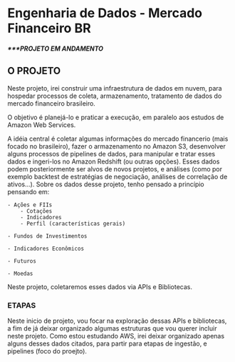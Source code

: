 # Engenharia de Dados - Mercado Financeiro BR

##### ***PROJETO EM ANDAMENTO

## O PROJETO

Neste projeto, irei construir uma infraestrutura de dados em nuvem, para hospedar processos de coleta, armazenamento, tratamento de dados do mercado financeiro brasileiro.

O objetivo é planejá-lo e praticar a execução, em paralelo aos estudos de Amazon Web Services.

A idéia central é coletar algumas informações do mercado financerio (mais focado no brasileiro), fazer o armazenamento no Amazon S3, desenvolver alguns processos de pipelines de dados, para manipular e tratar esses dados e ingeri-los no Amazon Redshift (ou outras opções). Esses dados podem posteriormente ser alvos de novos projetos, e análises (como por exemplo backtest de estratégias de negociação, análises de correlação de ativos...). 
Sobre os dados desse projeto, tenho pensado a princípio pensando em:

    - Ações e FIIs
        - Cotações
        - Indicadores
        - Perfil (características gerais)

    - Fundos de Investimentos
    
    - Indicadores Econômicos

    - Futuros

    - Moedas

Neste projeto, coletaremos esses dados via APIs e Bibliotecas.

### ETAPAS

Neste inicio de projeto, vou focar na exploração dessas APIs e bibliotecas, a fim de já deixar organizado algumas estruturas que vou querer incluir neste projeto.
Como estou estudando AWS, irei deixar organizado apenas alguns desses dados citados, para partir para etapas de ingestão, e pipelines (foco do proejto).





